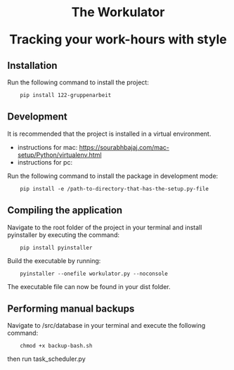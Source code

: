 <h1 align="center">The Workulator  

Tracking your work-hours with style</h1>

## Installation

Run the following command to install the project:

```text
    pip install 122-gruppenarbeit
```

## Development

It is recommended that the project is installed in a virtual environment.

- instructions for mac: <https://sourabhbajaj.com/mac-setup/Python/virtualenv.html>
- instructions for pc:

Run the following command to install the package in development mode:

```text
    pip install -e /path-to-directory-that-has-the-setup.py-file
```

## Compiling the application

Navigate to the root folder of the project in your terminal and install pyinstaller by executing the command:

```text
    pip install pyinstaller
```

Build the executable by running:

```text
    pyinstaller --onefile workulator.py --noconsole
```

The executable file can now be found in your dist folder.

## Performing manual backups

Navigate to /src/database in your terminal and execute the following command:

```
    chmod +x backup-bash.sh  
```

then run task_scheduler.py
